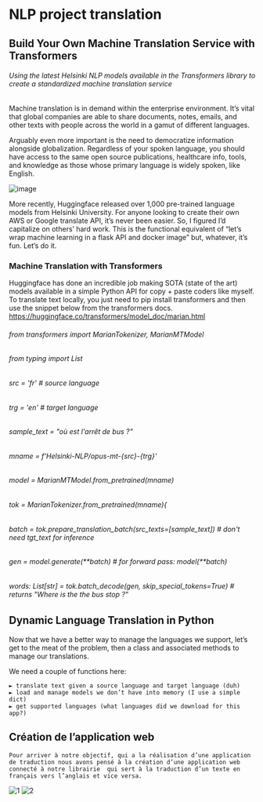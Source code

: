 # NLP project translation


## Build Your Own Machine Translation Service with Transformers
###### Using the latest Helsinki NLP models available in the Transformers library to create a standardized machine translation service

Machine translation is in demand within the enterprise environment. It’s vital that global companies are able to share documents, notes, emails, and other texts with people across the world in a gamut of different languages.

Arguably even more important is the need to democratize information alongside globalization. Regardless of your spoken language, you should have access to the same open source publications, healthcare info, tools, and knowledge as those whose primary language is widely spoken, like English.

![image](https://user-images.githubusercontent.com/28071950/131914204-24fc36f5-a155-47f5-9eb8-8756bffa72b0.png)

More recently, Huggingface released over 1,000 pre-trained language models from Helsinki University. For anyone looking to create their own AWS or Google translate API, it’s never been easier. So, I figured I’d capitalize on others’ hard work. This is the functional equivalent of “let’s wrap machine learning in a flask API and docker image” but, whatever, it’s fun. Let’s do it.
### Machine Translation with Transformers
Huggingface has done an incredible job making SOTA (state of the art) models available in a simple Python API for copy + paste coders like myself. To translate text locally, you just need to pip install transformers and then use the snippet below from the transformers docs. https://huggingface.co/transformers/model_doc/marian.html

###### from transformers import MarianTokenizer, MarianMTModel
###### from typing import List
###### src = 'fr'  # source language
###### trg = 'en'  # target language
###### sample_text = "où est l'arrêt de bus ?"
###### mname = f'Helsinki-NLP/opus-mt-{src}-{trg}'

###### model = MarianMTModel.from_pretrained(mname)
###### tok = MarianTokenizer.from_pretrained(mname){
###### batch = tok.prepare_translation_batch(src_texts=[sample_text])  # don't need tgt_text for inference
###### gen = model.generate(**batch)  # for forward pass: model(**batch)
###### words: List[str] = tok.batch_decode(gen, skip_special_tokens=True)  # returns "Where is the the bus stop ?"

## Dynamic Language Translation in Python
Now that we have a better way to manage the languages we support, let’s get to the meat of the problem, then a class and associated methods to manage our translations.

We need a couple of functions here:

    ► translate text given a source language and target language (duh)
    ► load and manage models we don’t have into memory (I use a simple dict)
    ► get supported languages (what languages did we download for this app?)

## Création de l’application web
    Pour arriver à notre objectif, qui a la réalisation d’une application de traduction nous avons pensé à la création d’une application web connecté à notre librairie  qui sert à la traduction d’un texte en français vers l’anglais et vice versa. 
![1](https://user-images.githubusercontent.com/28071950/131918751-3cbf809e-d5e6-43ec-97d8-4d8fc9366cc1.PNG) ![2](https://user-images.githubusercontent.com/28071950/131918709-ba75253b-abd8-40ae-a4dd-e474c0947184.PNG)


